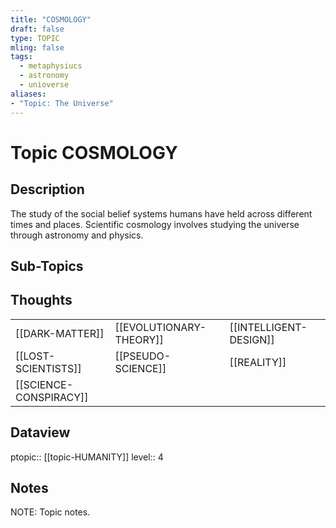 ```yaml
---
title: "COSMOLOGY"
draft: false
type: TOPIC
mling: false
tags:
  - metaphysiucs
  - astronomy
  - unioverse
aliases:
- "Topic: The Universe"
---
```

# Topic COSMOLOGY
## Description
The study of the social belief systems humans have held across different times and places. Scientific cosmology involves studying the universe through astronomy and physics.

## Sub-Topics


## Thoughts
|     |     |     |
| --- | --- | --- |
| [[DARK-MATTER]] | [[EVOLUTIONARY-THEORY]] | [[INTELLIGENT-DESIGN]] |
| [[LOST-SCIENTISTS]] | [[PSEUDO-SCIENCE]] | [[REALITY]] |
| [[SCIENCE-CONSPIRACY]] |

## Dataview
ptopic:: [[topic-HUMANITY]]
level:: 4


## Notes
NOTE: Topic notes.